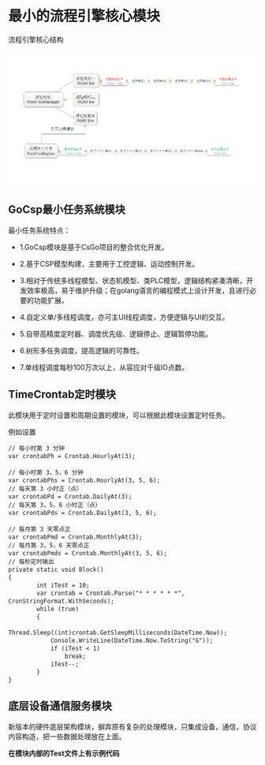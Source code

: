 # 最小的流程引擎核心模块

流程引擎核心结构


![](./流程示意图.png)

<H2>GoCsp最小任务系统模块</H2>

最小任务系统特点：

- 1.GoCsp模块是基于CsGo项目的整合优化开发。

- 2.基于CSP模型构建，主要用于工控逻辑、运动控制开发。

- 3.相对于传统多线程模型、状态机模型、类PLC模型，逻辑结构紧凑清晰，开发效率极高，易于维护升级；在golang语言的编程模式上设计开发，且进行必要的功能扩展。

- 4.自定义单/多线程调度，亦可主UI线程调度，方便逻辑与UI的交互。

- 5.自带高精度定时器、调度优先级、逻辑停止、逻辑暂停功能。

- 6.树形多任务调度，提高逻辑的可靠性。

- 7.单线程调度每秒100万次以上，从容应对千级IO点数。

<H2>TimeCrontab定时模块</H2>

此模块用于定时设置和周期设置的模块，可以根据此模块设置定时任务。

例如设置

    // 每小时第 3 分钟
    var crontabPh = Crontab.HourlyAt(3);

    // 每小时第 3，5，6 分钟
    var crontabPhs = Crontab.HourlyAt(3, 5, 6);
    // 每天第 3 小时正（点）
    var crontabPd = Crontab.DailyAt(3);
    // 每天第 3，5，6 小时正（点）
    var crontabPds = Crontab.DailyAt(3, 5, 6);

    // 每月第 3 天零点正
    var crontabPmd = Crontab.MonthlyAt(3);
    // 每月第 3，5，6 天零点正
    var crontabPmds = Crontab.MonthlyAt(3, 5, 6);
    // 每秒定时输出
    private static void Block()
    {
            int iTest = 10;
            var crontab = Crontab.Parse("* * * * * *", CronStringFormat.WithSeconds);
            while (true)
            {
                Thread.Sleep((int)crontab.GetSleepMilliseconds(DateTime.Now));
                Console.WriteLine(DateTime.Now.ToString("G"));
                if (iTest < 1)
                    break;
                iTest--;
            }
    }

<H2>底层设备通信服务模块</H2>

新版本的硬件底层架构模块，摒弃原有复杂的处理模块，只集成设备，通信，协议内容构造，把一些数据处理放在上面。


**在模块内部的Test文件上有示例代码**
